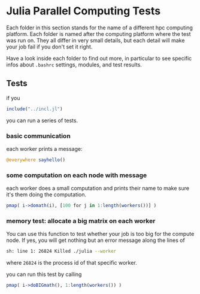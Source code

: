 

# Julia Parallel Computing Tests

Each folder in this section stands for the name of a different hpc computing platform. Each folder is named after the computing platform where the test was run on. They all differ in very small details, but each detail will make your job fail if you don't set it right.

Have a look inside each folder to find out more, in particular to see specific infos about `.bashrc` settings, modules, and test results.

## Tests

if you 

```julia
include("../incl.jl")
```

you can run a series of tests.

### basic communication

each worker prints a message:

```julia
@everywhere sayhello()
```

### some computation on each node with message

each worker does a small computation and prints their name to make sure it's them doing the computation.

```julia
pmap( i->domath(i), [100 for j in 1:length(workers())] )
```

### memory test: allocate a big matrix on each worker

You can use this function to test whether your job is too big for the compute node. If yes, you will get nothing but an error message along the lines of 

```bash
sh: line 1: 26824 Killed ./julia --worker
```

where `26824` is the process id of that specific worker.

you can run this test by calling

```julia
pmap( i->doBIGmath(), 1:length(workers()) )
```
